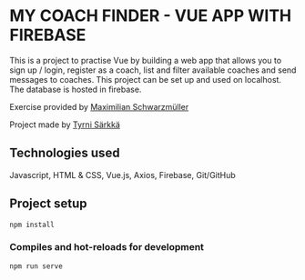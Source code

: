 # MY COACH FINDER - VUE APP WITH FIREBASE

This is a project to practise Vue by building a web app that allows you to sign up / login, register as a coach, list and filter available coaches and send messages to coaches. This project can be set up and used on localhost. The database is hosted in firebase.

Exercise provided by [Maximilian Schwarzmüller](https://www.udemy.com/user/maximilian-schwarzmuller/)

Project made by [Tyrni Särkkä](https://tyrnisarkka.netlify.app/)

## Technologies used
Javascript, HTML & CSS, Vue.js, Axios, Firebase, Git/GitHub


## Project setup
```
npm install
```

### Compiles and hot-reloads for development
```
npm run serve
```